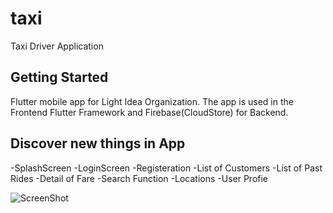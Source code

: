 # taxi

Taxi Driver Application

## Getting Started

Flutter mobile app for Light Idea Organization.
The app is used in the Frontend Flutter Framework and Firebase(CloudStore) for Backend.

## Discover new things in App

-SplashScreen
-LoginScreen
-Registeration
-List of Customers
-List of Past Rides
-Detail of Fare
-Search Function
-Locations
-User Profie




![ScreenShot](https://user-images.githubusercontent.com/91124188/147864718-c906ed06-e17d-4317-b731-3fcebcc49c9a.png)





